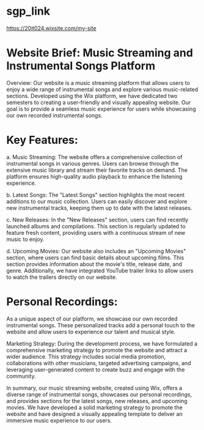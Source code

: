 # sgp_link
https://20it024.wixsite.com/my-site

# Website Brief: Music Streaming and Instrumental Songs Platform

Overview:
Our website is a music streaming platform that allows users to enjoy a wide range of instrumental songs and explore various music-related sections. Developed using the Wix platform, we have dedicated two semesters to creating a user-friendly and visually appealing website. Our goal is to provide a seamless music experience for users while showcasing our own recorded instrumental songs.

# Key Features:

a. Music Streaming:
The website offers a comprehensive collection of instrumental songs in various genres. Users can browse through the extensive music library and stream their favorite tracks on demand. The platform ensures high-quality audio playback to enhance the listening experience.

b. Latest Songs:
The "Latest Songs" section highlights the most recent additions to our music collection. Users can easily discover and explore new instrumental tracks, keeping them up to date with the latest releases.

c. New Releases:
In the "New Releases" section, users can find recently launched albums and compilations. This section is regularly updated to feature fresh content, providing users with a continuous stream of new music to enjoy.

d. Upcoming Movies:
Our website also includes an "Upcoming Movies" section, where users can find basic details about upcoming films. This section provides information about the movie's title, release date, and genre. Additionally, we have integrated YouTube trailer links to allow users to watch the trailers directly on our website.

# Personal Recordings:
As a unique aspect of our platform, we showcase our own recorded instrumental songs. These personalized tracks add a personal touch to the website and allow users to experience our talent and musical style.

Marketing Strategy:
During the development process, we have formulated a comprehensive marketing strategy to promote the website and attract a wider audience. This strategy includes social media promotion, collaborations with other musicians, targeted advertising campaigns, and leveraging user-generated content to create buzz and engage with the community.


In summary, our music streaming website, created using Wix, offers a diverse range of instrumental songs, showcases our personal recordings, and provides sections for the latest songs, new releases, and upcoming movies. We have developed a solid marketing strategy to promote the website and have designed a visually appealing template to deliver an immersive music experience to our users.
